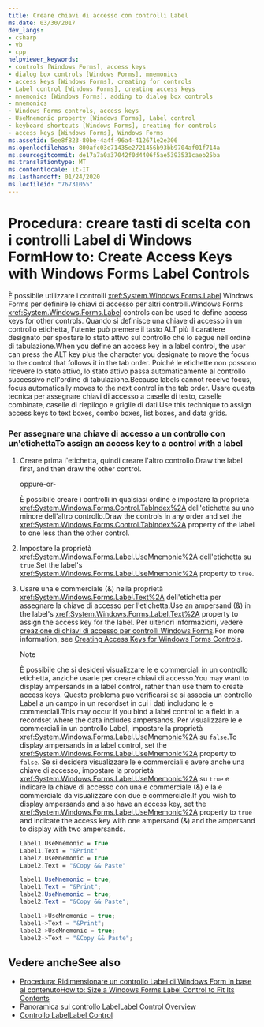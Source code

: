```yaml
---
title: Creare chiavi di accesso con controlli Label
ms.date: 03/30/2017
dev_langs:
- csharp
- vb
- cpp
helpviewer_keywords:
- controls [Windows Forms], access keys
- dialog box controls [Windows Forms], mnemonics
- access keys [Windows Forms], creating for controls
- Label control [Windows Forms], creating access keys
- mnemonics [Windows Forms], adding to dialog box controls
- mnemonics
- Windows Forms controls, access keys
- UseMnemonic property [Windows Forms], Label control
- keyboard shortcuts [Windows Forms], creating for controls
- access keys [Windows Forms], Windows Forms
ms.assetid: 5ee8f823-80be-4a4f-96a4-412671e2e306
ms.openlocfilehash: 800afc03e71435e2721456b93bb9704af01f714a
ms.sourcegitcommit: de17a7a0a37042f0d4406f5ae5393531caeb25ba
ms.translationtype: MT
ms.contentlocale: it-IT
ms.lasthandoff: 01/24/2020
ms.locfileid: "76731055"
---
```

# <a name="how-to-create-access-keys-with-windows-forms-label-controls"></a><span data-ttu-id="a0d9a-102">Procedura: creare tasti di scelta con i controlli Label di Windows Form</span><span class="sxs-lookup"><span data-stu-id="a0d9a-102">How to: Create Access Keys with Windows Forms Label Controls</span></span>
<span data-ttu-id="a0d9a-103">È possibile utilizzare i controlli <xref:System.Windows.Forms.Label> Windows Forms per definire le chiavi di accesso per altri controlli.</span><span class="sxs-lookup"><span data-stu-id="a0d9a-103">Windows Forms <xref:System.Windows.Forms.Label> controls can be used to define access keys for other controls.</span></span> <span data-ttu-id="a0d9a-104">Quando si definisce una chiave di accesso in un controllo etichetta, l'utente può premere il tasto ALT più il carattere designato per spostare lo stato attivo sul controllo che lo segue nell'ordine di tabulazione.</span><span class="sxs-lookup"><span data-stu-id="a0d9a-104">When you define an access key in a label control, the user can press the ALT key plus the character you designate to move the focus to the control that follows it in the tab order.</span></span> <span data-ttu-id="a0d9a-105">Poiché le etichette non possono ricevere lo stato attivo, lo stato attivo passa automaticamente al controllo successivo nell'ordine di tabulazione.</span><span class="sxs-lookup"><span data-stu-id="a0d9a-105">Because labels cannot receive focus, focus automatically moves to the next control in the tab order.</span></span> <span data-ttu-id="a0d9a-106">Usare questa tecnica per assegnare chiavi di accesso a caselle di testo, caselle combinate, caselle di riepilogo e griglie di dati.</span><span class="sxs-lookup"><span data-stu-id="a0d9a-106">Use this technique to assign access keys to text boxes, combo boxes, list boxes, and data grids.</span></span>  
  
### <a name="to-assign-an-access-key-to-a-control-with-a-label"></a><span data-ttu-id="a0d9a-107">Per assegnare una chiave di accesso a un controllo con un'etichetta</span><span class="sxs-lookup"><span data-stu-id="a0d9a-107">To assign an access key to a control with a label</span></span>  
  
1. <span data-ttu-id="a0d9a-108">Creare prima l'etichetta, quindi creare l'altro controllo.</span><span class="sxs-lookup"><span data-stu-id="a0d9a-108">Draw the label first, and then draw the other control.</span></span>  
  
     <span data-ttu-id="a0d9a-109">oppure</span><span class="sxs-lookup"><span data-stu-id="a0d9a-109">-or-</span></span>  
  
     <span data-ttu-id="a0d9a-110">È possibile creare i controlli in qualsiasi ordine e impostare la proprietà <xref:System.Windows.Forms.Control.TabIndex%2A> dell'etichetta su uno minore dell'altro controllo.</span><span class="sxs-lookup"><span data-stu-id="a0d9a-110">Draw the controls in any order and set the <xref:System.Windows.Forms.Control.TabIndex%2A> property of the label to one less than the other control.</span></span>  
  
2. <span data-ttu-id="a0d9a-111">Impostare la proprietà <xref:System.Windows.Forms.Label.UseMnemonic%2A> dell'etichetta su `true`.</span><span class="sxs-lookup"><span data-stu-id="a0d9a-111">Set the label's <xref:System.Windows.Forms.Label.UseMnemonic%2A> property to `true`.</span></span>  
  
3. <span data-ttu-id="a0d9a-112">Usare una e commerciale (&) nella proprietà <xref:System.Windows.Forms.Label.Text%2A> dell'etichetta per assegnare la chiave di accesso per l'etichetta.</span><span class="sxs-lookup"><span data-stu-id="a0d9a-112">Use an ampersand (&) in the label's <xref:System.Windows.Forms.Label.Text%2A> property to assign the access key for the label.</span></span> <span data-ttu-id="a0d9a-113">Per ulteriori informazioni, vedere [creazione di chiavi di accesso per controlli Windows Forms](how-to-create-access-keys-for-windows-forms-controls.md).</span><span class="sxs-lookup"><span data-stu-id="a0d9a-113">For more information, see [Creating Access Keys for Windows Forms Controls](how-to-create-access-keys-for-windows-forms-controls.md).</span></span>  
  
    > [!NOTE]
    > <span data-ttu-id="a0d9a-114">È possibile che si desideri visualizzare le e commerciali in un controllo etichetta, anziché usarle per creare chiavi di accesso.</span><span class="sxs-lookup"><span data-stu-id="a0d9a-114">You may want to display ampersands in a label control, rather than use them to create access keys.</span></span> <span data-ttu-id="a0d9a-115">Questo problema può verificarsi se si associa un controllo Label a un campo in un recordset in cui i dati includono le e commerciali.</span><span class="sxs-lookup"><span data-stu-id="a0d9a-115">This may occur if you bind a label control to a field in a recordset where the data includes ampersands.</span></span> <span data-ttu-id="a0d9a-116">Per visualizzare le e commerciali in un controllo Label, impostare la proprietà <xref:System.Windows.Forms.Label.UseMnemonic%2A> su `false`.</span><span class="sxs-lookup"><span data-stu-id="a0d9a-116">To display ampersands in a label control, set the <xref:System.Windows.Forms.Label.UseMnemonic%2A> property to `false`.</span></span> <span data-ttu-id="a0d9a-117">Se si desidera visualizzare le e commerciali e avere anche una chiave di accesso, impostare la proprietà <xref:System.Windows.Forms.Label.UseMnemonic%2A> su `true` e indicare la chiave di accesso con una e commerciale (&) e la e commerciale da visualizzare con due e commerciale.</span><span class="sxs-lookup"><span data-stu-id="a0d9a-117">If you wish to display ampersands and also have an access key, set the <xref:System.Windows.Forms.Label.UseMnemonic%2A> property to `true` and indicate the access key with one ampersand (&) and the ampersand to display with two ampersands.</span></span>  
  
    ```vb  
    Label1.UseMnemonic = True  
    Label1.Text = "&Print"  
    Label2.UseMnemonic = True  
    Label2.Text = "&Copy && Paste"  
    ```  
  
    ```csharp  
    label1.UseMnemonic = true;  
    label1.Text = "&Print";  
    label2.UseMnemonic = true;  
    label2.Text = "&Copy && Paste";  
    ```  
  
    ```cpp  
    label1->UseMnemonic = true;  
    label1->Text = "&Print";  
    label2->UseMnemonic = true;  
    label2->Text = "&Copy && Paste";  
    ```  
  
## <a name="see-also"></a><span data-ttu-id="a0d9a-118">Vedere anche</span><span class="sxs-lookup"><span data-stu-id="a0d9a-118">See also</span></span>

- [<span data-ttu-id="a0d9a-119">Procedura: Ridimensionare un controllo Label di Windows Form in base al contenuto</span><span class="sxs-lookup"><span data-stu-id="a0d9a-119">How to: Size a Windows Forms Label Control to Fit Its Contents</span></span>](how-to-size-a-windows-forms-label-control-to-fit-its-contents.md)
- [<span data-ttu-id="a0d9a-120">Panoramica sul controllo Label</span><span class="sxs-lookup"><span data-stu-id="a0d9a-120">Label Control Overview</span></span>](label-control-overview-windows-forms.md)
- [<span data-ttu-id="a0d9a-121">Controllo Label</span><span class="sxs-lookup"><span data-stu-id="a0d9a-121">Label Control</span></span>](label-control-windows-forms.md)
